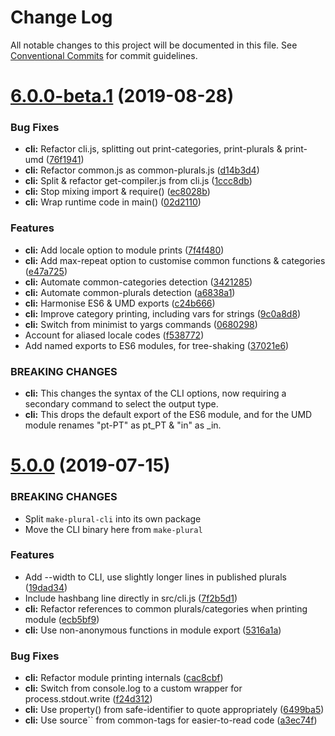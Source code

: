 # Change Log

All notable changes to this project will be documented in this file.
See [Conventional Commits](https://conventionalcommits.org) for commit guidelines.

# [6.0.0-beta.1](https://github.com/eemeli/make-plural/compare/make-plural-cli@5.0.0...make-plural-cli@6.0.0-beta.1) (2019-08-28)


### Bug Fixes

* **cli:** Refactor cli.js, splitting out print-categories, print-plurals & print-umd ([76f1941](https://github.com/eemeli/make-plural/commit/76f1941))
* **cli:** Refactor common.js as common-plurals.js ([d14b3d4](https://github.com/eemeli/make-plural/commit/d14b3d4))
* **cli:** Split & refactor get-compiler.js from cli.js ([1ccc8db](https://github.com/eemeli/make-plural/commit/1ccc8db))
* **cli:** Stop mixing import & require() ([ec8028b](https://github.com/eemeli/make-plural/commit/ec8028b))
* **cli:** Wrap runtime code in main() ([02d2110](https://github.com/eemeli/make-plural/commit/02d2110))


### Features

* **cli:** Add locale option to module prints ([7f4f480](https://github.com/eemeli/make-plural/commit/7f4f480))
* **cli:** Add max-repeat option to customise common functions & categories ([e47a725](https://github.com/eemeli/make-plural/commit/e47a725))
* **cli:** Automate common-categories detection ([3421285](https://github.com/eemeli/make-plural/commit/3421285))
* **cli:** Automate common-plurals detection ([a6838a1](https://github.com/eemeli/make-plural/commit/a6838a1))
* **cli:** Harmonise ES6 & UMD exports ([c24b666](https://github.com/eemeli/make-plural/commit/c24b666))
* **cli:** Improve category printing, including vars for strings ([9c0a8d8](https://github.com/eemeli/make-plural/commit/9c0a8d8))
* **cli:** Switch from minimist to yargs commands ([0680298](https://github.com/eemeli/make-plural/commit/0680298))
* Account for aliased locale codes ([f538772](https://github.com/eemeli/make-plural/commit/f538772))
* Add named exports to ES6 modules, for tree-shaking ([37021e6](https://github.com/eemeli/make-plural/commit/37021e6))


### BREAKING CHANGES

* **cli:** This changes the syntax of the CLI options, now
requiring a secondary command to select the output type.
* **cli:** This drops the default export of the ES6 module, and
for the UMD module renames "pt-PT" as pt_PT & "in" as _in.





# [5.0.0](https://github.com/eemeli/make-plural/compare/9cbae0d...make-plural-cli@5.0.0) (2019-07-15)

### BREAKING CHANGES

* Split `make-plural-cli` into its own package
* Move the CLI binary here from `make-plural`


### Features

* Add --width to CLI, use slightly longer lines in published plurals ([19dad34](https://github.com/eemeli/make-plural/commit/19dad34))
* Include hashbang line directly in src/cli.js ([7f2b5d1](https://github.com/eemeli/make-plural/commit/7f2b5d1))
* **cli:** Refactor references to common plurals/categories when printing module ([ecb5bf9](https://github.com/eemeli/make-plural/commit/ecb5bf9))
* **cli:** Use non-anonymous functions in module export ([5316a1a](https://github.com/eemeli/make-plural/commit/5316a1a))


### Bug Fixes

* **cli:** Refactor module printing internals ([cac8cbf](https://github.com/eemeli/make-plural/commit/cac8cbf))
* **cli:** Switch from console.log to a custom wrapper for process.stdout.write ([f24d312](https://github.com/eemeli/make-plural/commit/f24d312))
* **cli:** Use property() from safe-identifier to quote appropriately ([6499ba5](https://github.com/eemeli/make-plural/commit/6499ba5))
* **cli:** Use source`` from common-tags for easier-to-read code ([a3ec74f](https://github.com/eemeli/make-plural/commit/a3ec74f))

